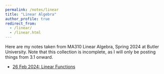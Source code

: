 ```yaml
---
permalink: /notes/linear
title: "Linear Algebra"
author_profile: true
redirect_from: 
  - /linear/
  - /linear.html
---
```

Here are my notes taken from MA310 Linear Algebra, Spring 2024 at Butler University. Note that this collection is incomplete, as I will only be posting things from 3.1 onward.

* [26 Feb 2024: Linear Functions](/linear/3_1_Linear_Functions)